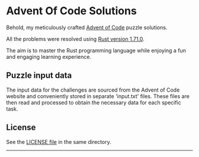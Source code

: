 # Advent Of Code Solutions

Behold, my meticulously crafted [Advent of Code](https://adventofcode.com/) puzzle solutions.

All the problems were resolved using [Rust version 1.71.0](https://blog.rust-lang.org/2023/07/13/Rust-1.71.0.html).

The aim is to master the Rust programming language while enjoying a fun and engaging learning experience.

## Puzzle input data

The input data for the challenges are sourced from the Advent of Code website and conveniently stored in separate 'input.txt' files. These files are then read and processed to obtain the necessary data for each specific task.

## License

See the [LICENSE file](LICENSE) in the same directory.

---
